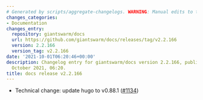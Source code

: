 ```yaml
---
# Generated by scripts/aggregate-changelogs. WARNING: Manual edits to this files will be overwritten.
changes_categories:
- Documentation
changes_entry:
  repository: giantswarm/docs
  url: https://github.com/giantswarm/docs/releases/tag/v2.2.166
  version: 2.2.166
  version_tag: v2.2.166
date: '2021-10-01T06:20:46+00:00'
description: Changelog entry for giantswarm/docs version 2.2.166, published on 01
  October 2021, 06:20.
title: docs release v2.2.166
---
```


- Technical change: update hugo to v0.88.1 ([#1134](https://github.com/giantswarm/docs/pull/1134))
